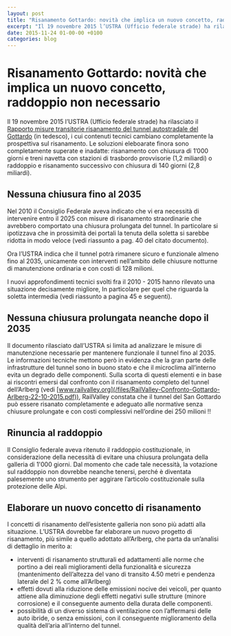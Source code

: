 ```yaml
---
layout: post
title: "Risanamento Gottardo: novità che implica un nuovo concetto, raddoppio non necessario"
excerpt: "Il 19 novembre 2015 l’USTRA (Ufficio federale strade) ha rilasciato il Rapporto misure transitorie risanamento del tunnel autostradale del Gottardo (in tedesco), i cui contenuti tecnici cambiano completamente la prospettiva sul risanamento. Le soluzioni eleboarate finora sono completamente superate e inadatte..."
date: 2015-11-24 01-00-00 +0100
categories: blog
---
```


# Risanamento Gottardo: novità che implica un nuovo concetto, raddoppio non necessario

Il 19 novembre 2015 l’USTRA (Ufficio federale strade) ha rilasciato il [Rapporto misure transitorie risanamento del tunnel autostradale del Gottardo](http://www.astra.admin.ch/themen/nationalstrassen/07073/index.html?lang=it&download=NHzLpZeg7t,lnp6I0NTU042l2Z6ln1ah2oZn4Z2qZpnO2Yuq2Z6gpJCEd4F4fGym162epYbg2c%5FJjKbNoKSn6A--) (in tedesco), i cui contenuti tecnici cambiano completamente la prospettiva sul risanamento. Le soluzioni eleboarate finora sono completamente superate e inadatte: risanamento con chiusura di 1’000 giorni e treni navetta con stazioni di trasbordo provvisorie (1,2 miliardi) o raddoppio e risanamento successivo con chiusura di 140 giorni (2,8 miliardi).

## Nessuna chiusura fino al 2035

Nel 2010 il Consiglio Federale aveva indicato che vi era necessità di intervenire entro il 2025 con misure di risanamento straordinarie che avrebbero comportato una chiusura prolungata del tunnel. In particolare si ipotizzava che in prossimità dei portali la tenuta della soletta si sarebbe ridotta in modo veloce (vedi riassunto a pag. 40 del citato documento).

Ora l’USTRA indica che il tunnel potrà rimanere sicuro e funzionale almeno fino al 2035, unicamente con interventi nell’ambito delle chiusure notturne di manutenzione ordinaria e con costi di 128 milioni.

I nuovi approfondimenti tecnici svolti fra il 2010 - 2015 hanno rilevato una situazione decisamente migliore, In particolare per quel che riguarda la soletta intermedia (vedi riassunto a pagina 45 e seguenti).

## Nessuna chiusura prolungata neanche dopo il 2035

Il documento rilasciato dall’USTRA si limita ad analizzare le misure di manutenzione necessarie per mantenere funzionale il tunnel fino al 2035\. Le informazioni tecniche mettono però in evidenza che la gran parte delle infrastrutture del tunnel sono in buono stato e che il microclima all’interno evita un degrado delle componenti. Sulla scorta di questi elementi e in base ai riscontri emersi dal confronto con il risanamento completo del tunnel dell’Arlberg (vedi [www.railvalley.org](/files/RailValley-Confronto-Gottardo-Arlberg-22-10-2015.pdf)), RailValley constata che il tunnel del San Gottardo può essere risanato completamente e adeguato alle normative senza chiusure prolungate e con costi complessivi nell’ordine dei 250 milioni !!

## Rinuncia al raddoppio

Il Consiglio federale aveva ritenuto il raddoppio costituzionale, in considerazione della necessità di evitare una chiusura prolungata della galleria di 1'000 giorni. Dal momento che cade tale necessità, la votazione sul raddoppio non dovrebbe neanche tenersi, perché è diventata palesemente uno strumento per aggirare l’articolo costituzionale sulla protezione delle Alpi.

## Elaborare un nuovo concetto di risanamento

I concetti di risanamento dell’esistente galleria non sono più adatti alla situazione. L’USTRA dovrebbe far elaborare un nuovo progetto di risanamento, più simile a quello adottato all’Arlberg, che parta da un’analisi di dettaglio in merito a:

* interventi di risanamento strutturali ed adattamenti alle norme che portino a dei reali miglioramenti della funzionalità e sicurezza (mantenimento dell’altezza del vano di transito 4.50 metri e pendenza laterale del 2 % come all’Arlberg)
* effetti dovuti alla riduzione delle emissioni nocive dei veicoli, per quanto attiene alla diminuzione degli effetti negativi sulle strutture (minore corrosione) e il conseguente aumento della durata delle componenti.
* possibilità di un diverso sistema di ventilazione con l’affermarsi delle auto ibride, o senza emissioni, con il conseguente miglioramento della qualità dell’aria all’interno del tunnel.

